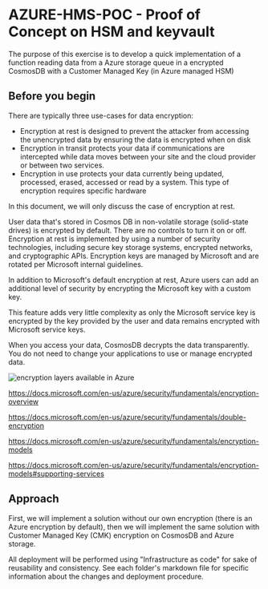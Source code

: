 # AZURE-HMS-POC - Proof of Concept on HSM and keyvault

The purpose of this exercise is to develop a quick implementation of a function reading data from a Azure storage queue in a encrypted CosmosDB with a Customer Managed Key (in Azure managed HSM)

## Before you begin

There are typically three use-cases for data encryption:
- Encryption at rest is designed to prevent the attacker from accessing the unencrypted data by ensuring the data is encrypted when on disk
- Encryption in transit protects your data if communications are intercepted while data moves between your site and the cloud provider or between two services.
- Encryption in use protects your data currently being updated, processed, erased, accessed or read by a system. This type of encryption requires specific hardware

In this document, we will only discuss the case of encryption at rest.

User data that's stored in Cosmos DB in non-volatile storage (solid-state drives) is encrypted by default. There are no controls to turn it on or off. Encryption at rest is implemented by using a number of security technologies, including secure key storage systems, encrypted networks, and cryptographic APIs. Encryption keys are managed by Microsoft and are rotated per Microsoft internal guidelines.

In addition to Microsoft's default encryption at rest, Azure users can add an additional level of security by encrypting the Microsoft key with a custom key.

This feature adds very little complexity as only the Microsoft service key is encrypted by the key provided by the user and data remains encrypted with Microsoft service keys.

When you access your data, CosmosDB decrypts the data transparently. You do not need to change your applications to use or manage encrypted data.

![encryption layers available in Azure](https://miro.medium.com/max/500/0*nivvJtBmK38UFX-t.jpeg)

https://docs.microsoft.com/en-us/azure/security/fundamentals/encryption-overview

https://docs.microsoft.com/en-us/azure/security/fundamentals/double-encryption

https://docs.microsoft.com/en-us/azure/security/fundamentals/encryption-models

https://docs.microsoft.com/en-us/azure/security/fundamentals/encryption-models#supporting-services

## Approach

First, we will implement a solution without our own encryption (there is an Azure encryption by default), then we will implement the same solution with Customer Managed Key (CMK) encryption on CosmosDB and Azure storage.

All deployment will be performed using "Infrastructure as code" for sake of reusability and consistency. See each folder's markdown file for specific information about the changes and deployment procedure. 
